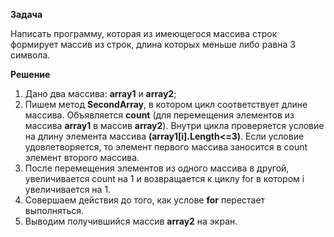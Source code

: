  **Задача**

Написать программу, которая из имеющегося массива строк формирует массив из строк, длина которых меньше либо равна 3 символа.

**Решение**

1. Дано два массива: **array1** и **array2**;
2. Пишем метод **SecondArray**, 
в котором цикл соответствует длине массива. Объявляется **count** (для перемещения элементов из массива **array1** в массив **array2**).
Внутри цикла проверяется условие на длину элемента массива **(array1[i].Length<=3)**.
Если условие удовлетворяется, то элемент первого массива заносится в count элемент второго массива.  
3. После перемещения элементов из одного массива в другой, увеличивается count на 1 и возвращается к циклу for в котором i увеличивается на 1. 
4. Совершаем действия до того, как услове **for** перестает выполняться.
5. Выводим получившийся массив **array2** на экран.


